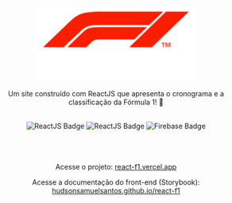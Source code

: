 <div align="center">
  <br>
  <img src="src/assets/logo.svg" alt="Logo" height="150" >
  <p align="center">Um site construído com ReactJS que apresenta o cronograma e a classificação da Fórmula 1! 🚀</p>
  <br>
</div>

<div align="center">
  <img src="https://img.shields.io/badge/make%20with-ReactJS-%23FA1E01?style=for-the-badge&logo=react" alt="ReactJS Badge">
  <img src="https://img.shields.io/badge/stylized%20with-CSS Modules-%23FA1E01?style=for-the-badge&logo=cssmodules" alt="ReactJS Badge">
  <img src="https://img.shields.io/badge/documented%20with-Storybook-%23FA1E01?style=for-the-badge&logo=storybook" alt="Firebase Badge">
</div>
</br>
</br>
</br>

<p align="center">Acesse o projeto: <a href="https://react-f1.vercel.app/">react-f1.vercel.app</a></p>
<p align="center">Acesse a documentação do front-end (Storybook): <a href="https://hudsonsamuelsantos.github.io/react-f1/">hudsonsamuelsantos.github.io/react-f1</a></p>
